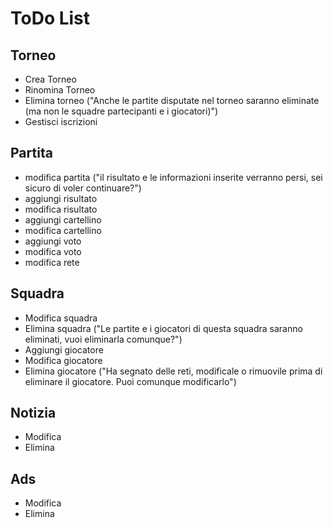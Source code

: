 # ToDo List

## Torneo

* Crea Torneo
* Rinomina Torneo
* Elimina torneo ("Anche le partite disputate nel torneo saranno eliminate (ma non le squadre partecipanti e i giocatori)")
* Gestisci iscrizioni

## Partita

* modifica partita ("il risultato e le informazioni inserite verranno persi, sei sicuro di voler continuare?")
* aggiungi risultato
* modifica risultato
* aggiungi cartellino
* modifica cartellino
* aggiungi voto
* modifica voto
* modifica rete

## Squadra

* Modifica squadra
* Elimina squadra ("Le partite e i giocatori di questa squadra saranno eliminati, vuoi eliminarla comunque?")
* Aggiungi giocatore
* Modifica giocatore
* Elimina giocatore ("Ha segnato delle reti, modificale o rimuovile prima di eliminare il giocatore. Puoi comunque modificarlo")

## Notizia

* Modifica
* Elimina

## Ads

* Modifica
* Elimina
